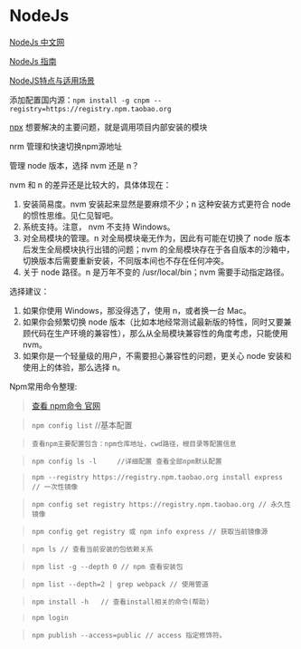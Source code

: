# NodeJs
[NodeJs 中文网](http://nodejs.cn/)

[NodeJs 指南](https://nodejs.org/zh-cn/docs/guides/)

[NodeJS特点与适用场景](https://www.jianshu.com/p/ae16c52717db)

添加配置国内源：`npm install -g cnpm --registry=https://registry.npm.taobao.org`

[npx](http://www.ruanyifeng.com/blog/2019/02/npx.html) 想要解决的主要问题，就是调用项目内部安装的模块

nrm 管理和快速切换npm源地址

管理 node 版本，选择 nvm 还是 n？

nvm 和 n 的差异还是比较大的，具体体现在：

1. 安装简易度。nvm 安装起来显然是要麻烦不少；n 这种安装方式更符合 node 的惯性思维。见仁见智吧。
2. 系统支持。注意， nvm 不支持 Windows。
3. 对全局模块的管理。n 对全局模块毫无作为，因此有可能在切换了 node 版本后发生全局模块执行出错的问题；nvm 的全局模块存在于各自版本的沙箱中，切换版本后需要重新安装，不同版本间也不存在任何冲突。
4. 关于 node 路径。n 是万年不变的 /usr/local/bin；nvm 需要手动指定路径。

选择建议：

1. 如果你使用 Windows，那没得选了，使用 n，或者换一台 Mac。
2. 如果你会频繁切换 node 版本（比如本地经常测试最新版的特性，同时又要兼顾代码在生产环境的兼容性），那么从全局模块兼容性的角度考虑，只能使用 nvm。
3. 如果你是一个轻量级的用户，不需要担心兼容性的问题，更关心 node 安装和使用上的体验，那么选择 n。


Npm常用命令整理:
> <a href="https://docs.npmjs.com/cli-documentation/">查看 npm命令 官网</a>

> `npm config list`       //基本配置 

> `查看npm主要配置包含：npm仓库地址，cwd路径，根目录等配置信息`

> `npm config ls -l     //详细配置 查看全部npm默认配置`

> `npm --registry https://registry.npm.taobao.org install express // 一次性镜像`

> `npm config set registry https://registry.npm.taobao.org // 永久性镜像`

> `npm config get registry 或 npm info express // 获取当前镜像源 `

> `npm ls // 查看当前安装的包依赖关系`

> `npm list -g --depth 0 // npm 查看安装包`

> `npm list --depth=2 | grep webpack // 使用管道`

> `npm install -h   // 查看install相关的命令(帮助)`

> `npm login`

> `npm publish --access=public // access 指定修饰符。`

<div style="display: none;">
    <a href="https://www.cnblogs.com/dotnetcrazy/p/10118756.html" target="_blank"></a>
</div>
